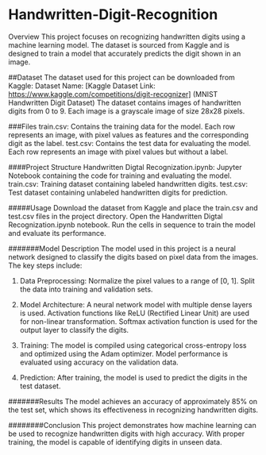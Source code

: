 # Handwritten-Digit-Recognition 

Overview
This project focuses on recognizing handwritten digits using a machine learning model. The dataset is sourced from Kaggle and is designed to train a model that accurately predicts the digit shown in an image.

##Dataset
The dataset used for this project can be downloaded from Kaggle:
Dataset Name: [Kaggle Dataset Link: https://www.kaggle.com/competitions/digit-recognizer] (MNIST Handwritten Digit Dataset)
The dataset contains images of handwritten digits from 0 to 9.
Each image is a grayscale image of size 28x28 pixels.

###Files
train.csv: Contains the training data for the model. Each row represents an image, with pixel values as features and the corresponding digit as the label.
test.csv: Contains the test data for evaluating the model. Each row represents an image with pixel values but without a label.

####Project Structure
Handwritten Digtal Recognization.ipynb: Jupyter Notebook containing the code for training and evaluating the model.
train.csv: Training dataset containing labeled handwritten digits.
test.csv: Test dataset containing unlabeled handwritten digits for prediction.

#####Usage
Download the dataset from Kaggle and place the train.csv and test.csv files in the project directory.
Open the Handwritten Digtal Recognization.ipynb notebook.
Run the cells in sequence to train the model and evaluate its performance.

#######Model Description
The model used in this project is a neural network designed to classify the digits based on pixel data from the images. The key steps include:
1. Data Preprocessing:
  Normalize the pixel values to a range of [0, 1].
  Split the data into training and validation sets.

2. Model Architecture:
  A neural network model with multiple dense layers is used.
  Activation functions like ReLU (Rectified Linear Unit) are used for non-linear transformation.
  Softmax activation function is used for the output layer to classify the digits.

3. Training:
  The model is compiled using categorical cross-entropy loss and optimized using the Adam optimizer.
  Model performance is evaluated using accuracy on the validation data.

4. Prediction:
  After training, the model is used to predict the digits in the test dataset.

#######Results
The model achieves an accuracy of approximately  85% on the test set, which shows its effectiveness in recognizing handwritten digits.

########Conclusion
This project demonstrates how machine learning can be used to recognize handwritten digits with high accuracy. With proper training, the model is capable of identifying digits in unseen data.


